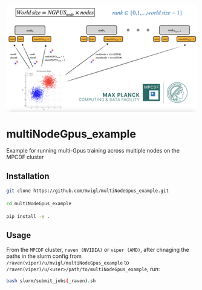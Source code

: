<img src="figures/slide.png" alt="Alt text" width="700">

# multiNodeGpus_example
Example for running multi-Gpus training across multiple nodes on the MPCDF cluster

## Installation

```bash
git clone https://github.com/mvigl/multiNodeGpus_example.git

cd multiNodeGpus_example

pip install -e .

```

## Usage
From the `MPCDF` cluster, `raven (NVIDIA)` or `viper (AMD)`, after chnaging the paths in the slurm config from `/raven(viper)/u/mvigl/multiNodeGpus_example` to `/raven(viper)/u/<user>/path/to/multiNodeGpus_example`, run:

```bash
bash slurm/submit_jobs(_raven).sh
```